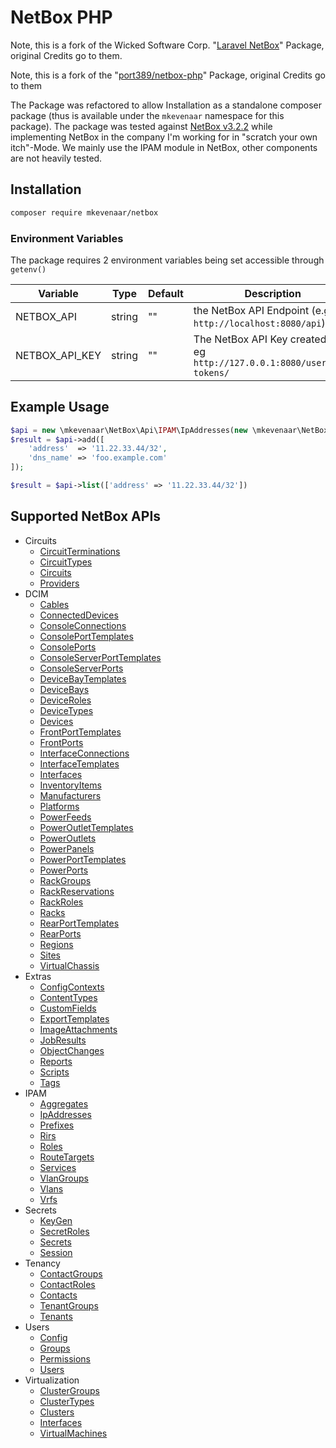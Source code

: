 # NetBox PHP

Note, this is a fork of the Wicked Software Corp. "[Laravel NetBox](https://github.com/wickedsoft/laravel-netbox)" Package, original Credits go to them.

Note, this is a fork of the "[port389/netbox-php](https://github.com/hexa2k9/netbox-php)" Package, original Credits go to them

The Package was refactored to allow Installation as a standalone composer package (thus is available under the `mkevenaar` namespace for this package). The package was tested against [NetBox v3.2.2](https://github.com/netbox-community/netbox/releases/tag/v3.2.2) while implementing NetBox in the company I'm working for in "scratch your own itch"-Mode. We mainly use the IPAM module in NetBox, other components are not heavily tested.

## Installation

```bash
composer require mkevenaar/netbox
```

### Environment Variables

The package requires 2 environment variables being set accessible through `getenv()`

| Variable        | Type   | Default |  Description                                                                |
|-----------------|--------|---------|-----------------------------------------------------------------------------|
| NETBOX_API      | string | ""      | the NetBox API Endpoint (e.g. `http://localhost:8080/api`)                  |
| NETBOX_API_KEY  | string | ""      | The NetBox API Key created from eg `http://127.0.0.1:8080/user/api-tokens/` |

## Example Usage

```php
$api = new \mkevenaar\NetBox\Api\IPAM\IpAddresses(new \mkevenaar\NetBox\Client());
$result = $api->add([
    'address'  => '11.22.33.44/32',
    'dns_name' => 'foo.example.com'
]);

$result = $api->list(['address' => '11.22.33.44/32'])
```

## Supported NetBox APIs

* Circuits
  * [CircuitTerminations](src/Api/Circuits/CircuitTerminations.php)
  * [CircuitTypes](src/Api/Circuits/CircuitTypes.php)
  * [Circuits](src/Api/Circuits/Circuits.php)
  * [Providers](src/Api/Circuits/Providers.php)
* DCIM
  * [Cables](src/Api/DCIM/Cables.php)
  * [ConnectedDevices](src/Api/DCIM/ConnectedDevices.php)
  * [ConsoleConnections](src/Api/DCIM/ConsoleConnections.php)
  * [ConsolePortTemplates](src/Api/DCIM/ConsolePortTemplates.php)
  * [ConsolePorts](src/Api/DCIM/ConsolePorts.php)
  * [ConsoleServerPortTemplates](src/Api/DCIM/ConsoleServerPortTemplates.php)
  * [ConsoleServerPorts](src/Api/DCIM/ConsoleServerPorts.php)
  * [DeviceBayTemplates](src/Api/DCIM/DeviceBayTemplates.php)
  * [DeviceBays](src/Api/DCIM/DeviceBays.php)
  * [DeviceRoles](src/Api/DCIM/DeviceRoles.php)
  * [DeviceTypes](src/Api/DCIM/DeviceTypes.php)
  * [Devices](src/Api/DCIM/Devices.php)
  * [FrontPortTemplates](src/Api/DCIM/FrontPortTemplates.php)
  * [FrontPorts](src/Api/DCIM/FrontPorts.php)
  * [InterfaceConnections](src/Api/DCIM/InterfaceConnections.php)
  * [InterfaceTemplates](src/Api/DCIM/InterfaceTemplates.php)
  * [Interfaces](src/Api/DCIM/Interfaces.php)
  * [InventoryItems](src/Api/DCIM/InventoryItems.php)
  * [Manufacturers](src/Api/DCIM/Manufacturers.php)
  * [Platforms](src/Api/DCIM/Platforms.php)
  * [PowerFeeds](src/Api/DCIM/PowerFeeds.php)
  * [PowerOutletTemplates](src/Api/DCIM/PowerOutletTemplates.php)
  * [PowerOutlets](src/Api/DCIM/PowerOutlets.php)
  * [PowerPanels](src/Api/DCIM/PowerPanels.php)
  * [PowerPortTemplates](src/Api/DCIM/PowerPortTemplates.php)
  * [PowerPorts](src/Api/DCIM/PowerPorts.php)
  * [RackGroups](src/Api/DCIM/RackGroups.php)
  * [RackReservations](src/Api/DCIM/RackReservations.php)
  * [RackRoles](src/Api/DCIM/RackRoles.php)
  * [Racks](src/Api/DCIM/Racks.php)
  * [RearPortTemplates](src/Api/DCIM/RearPortTemplates.php)
  * [RearPorts](src/Api/DCIM/RearPorts.php)
  * [Regions](src/Api/DCIM/Regions.php)
  * [Sites](src/Api/DCIM/Sites.php)
  * [VirtualChassis](src/Api/DCIM/VirtualChassis.php)
* Extras
  * [ConfigContexts](src/Api/Extras/ConfigContexts.php)
  * [ContentTypes](src/Api/Extras/ContentTypes.php)
  * [CustomFields](src/Api/Extras/CustomFields.php)
  * [ExportTemplates](src/Api/Extras/ExportTemplates.php)
  * [ImageAttachments](src/Api/Extras/ImageAttachments.php)
  * [JobResults](src/Api/Extras/JobResults.php)
  * [ObjectChanges](src/Api/Extras/ObjectChanges.php)
  * [Reports](src/Api/Extras/Reports.php)
  * [Scripts](src/Api/Extras/Scripts.php)
  * [Tags](src/Api/Extras/Tags.php)
* IPAM
  * [Aggregates](src/Api/IPAM/Aggregates.php)
  * [IpAddresses](src/Api/IPAM/IpAddresses.php)
  * [Prefixes](src/Api/IPAM/Prefixes.php)
  * [Rirs](src/Api/IPAM/Rirs.php)
  * [Roles](src/Api/IPAM/Roles.php)
  * [RouteTargets](src/Api/IPAM/RouteTargets.php)
  * [Services](src/Api/IPAM/Services.php)
  * [VlanGroups](src/Api/IPAM/VlanGroups.php)
  * [Vlans](src/Api/IPAM/Vlans.php)
  * [Vrfs](src/Api/IPAM/Vrfs.php)
* Secrets
  * [KeyGen](src/Api/Secrets/KeyGen.php)
  * [SecretRoles](src/Api/Secrets/SecretRoles.php)
  * [Secrets](src/Api/Secrets/Secrets.php)
  * [Session](src/Api/Secrets/Session.php)
* Tenancy
  * [ContactGroups](src/Api/Tenancy/ContactGroups.php)
  * [ContactRoles](src/Api/Tenancy/ContactRoles.php)
  * [Contacts](src/Api/Tenancy/Contacts.php)
  * [TenantGroups](src/Api/Tenancy/TenantGroups.php)
  * [Tenants](src/Api/Tenancy/Tenants.php)
* Users
  * [Config](src/Api/Users/Config.php)
  * [Groups](src/Api/Users/Groups.php)
  * [Permissions](src/Api/Users/Permissions.php)
  * [Users](src/Api/Users/Users.php)
* Virtualization
  * [ClusterGroups](src/Api/Virtualization/ClusterGroups.php)
  * [ClusterTypes](src/Api/Virtualization/ClusterTypes.php)
  * [Clusters](src/Api/Virtualization/Clusters.php)
  * [Interfaces](src/Api/Virtualization/Interfaces.php)
  * [VirtualMachines](src/Api/Virtualization/VirtualMachines.php)
